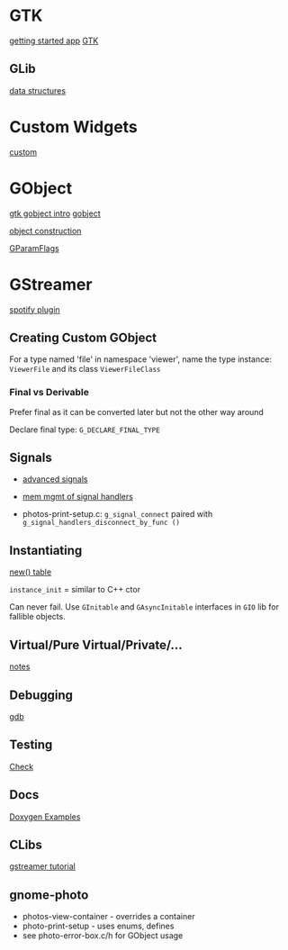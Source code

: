 GTK
===

[getting started app](https://developer.gnome.org/gtk3/stable/gtk-getting-started.html#id-1.2.3.5)
[GTK](https://www.gtk.org/docs/getting-started/hello-world/)


GLib
----

[data structures](https://developer.ibm.com/technologies/linux/tutorials/l-glib/)



Custom Widgets
==============
[custom](https://wiki.gnome.org/HowDoI/CustomWidgets)


GObject
=======

[gtk gobject intro](https://developer.gnome.org/gobject/stable/chapter-intro.html)
[gobject](https://developer.gnome.org/gobject/stable/)


[object construction](https://developer.gnome.org/gobject/stable/howto-gobject-construction.html)

[GParamFlags](https://developer.gnome.org/gobject/stable/gobject-GParamSpec.html)



GStreamer
=========

[spotify plugin](https://github.com/liamw9534/gstspotify)


Creating Custom GObject
-----------------------

For a type named 'file' in namespace 'viewer', name the type instance: `ViewerFile` and its class `ViewerFileClass`

### Final vs Derivable

Prefer final as it can be converted later but not the other way around

Declare final type: `G_DECLARE_FINAL_TYPE`

Signals
-------

* [advanced signals](https://developer.gnome.org/gtk-tutorial/stable/c1797.html)


* [mem mgmt of signal handlers](https://developer.gnome.org/gobject/stable/gobject-Signals.html#g-signal-connect-swapped)


* photos-print-setup.c: `g_signal_connect` paired with `g_signal_handlers_disconnect_by_func ()`

Instantiating
-------------

[new() table](https://developer.gnome.org/gobject/stable/gtype-non-instantiable-classed.html)

`instance_init` = similar to C++ ctor

Can never fail. Use `GInitable` and `GAsyncInitable` interfaces in `GIO` lib for fallible objects.


Virtual/Pure Virtual/Private/...
--------------------------------
[notes](https://developer.gnome.org/gobject/stable/howto-gobject-methods.html)


Debugging
---------

[gdb](https://developer.gnome.org/gobject/stable/tools-refdb.html)


Testing
-------
[Check](https://libcheck.github.io/check/)

Docs
----
[Doxygen Examples](http://fnch.users.sourceforge.net/doxygen_c.html)

CLibs
------
[gstreamer tutorial](https://gstreamer.freedesktop.org/documentation/tutorials/index.html?gi-language=c)


gnome-photo
-----------

* photos-view-container - overrides a container
* photo-print-setup - uses enums, defines
* see photo-error-box.c/h for GObject usage
